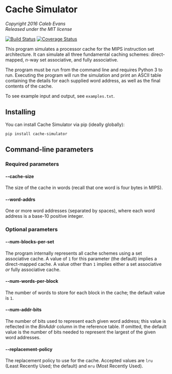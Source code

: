 # Cache Simulator

*Copyright 2016 Caleb Evans*  
*Released under the MIT license*

[![Build Status](https://travis-ci.org/caleb531/cache-simulator.svg?branch=master)](https://travis-ci.org/caleb531/cache-simulator)
[![Coverage Status](https://coveralls.io/repos/caleb531/cache-simulator/badge.svg?branch=master)](https://coveralls.io/r/caleb531/cache-simulator?branch=master)

This program simulates a processor cache for the MIPS instruction set architecture. It can simulate all three fundamental caching schemes: direct-mapped, *n*-way set associative, and fully associative.

The program must be run from the command line and requires Python 3 to run. Executing the program will run the simulation and print an ASCII table containing the details for each supplied word address, as well as the final contents of the cache.

To see example input and output, see `examples.txt`.

## Installing

You can install Cache Simulator via pip (ideally globally):

```
pip install cache-simulator
```

## Command-line parameters

### Required parameters

#### --cache-size

The size of the cache in words (recall that one word is four bytes in MIPS).

#### --word-addrs

One or more word addresses (separated by spaces), where each word address is a base-10 positive integer.

### Optional parameters

#### --num-blocks-per-set

The program internally represents all cache schemes using a set associative cache. A value of `1` for this parameter (the default) implies a direct-mapped cache. A value other than `1` implies either a set associative *or* fully associative cache.

#### --num-words-per-block

The number of words to store for each block in the cache; the default value is `1`.

#### --num-addr-bits

The number of bits used to represent each given word address; this value is reflected in the *BinAddr* column in the reference table. If omitted, the default value is the number of bits needed to represent the largest of the given word addresses.

#### --replacement-policy

The replacement policy to use for the cache. Accepted values are `lru` (Least Recently Used; the default) and `mru` (Most Recently Used).
